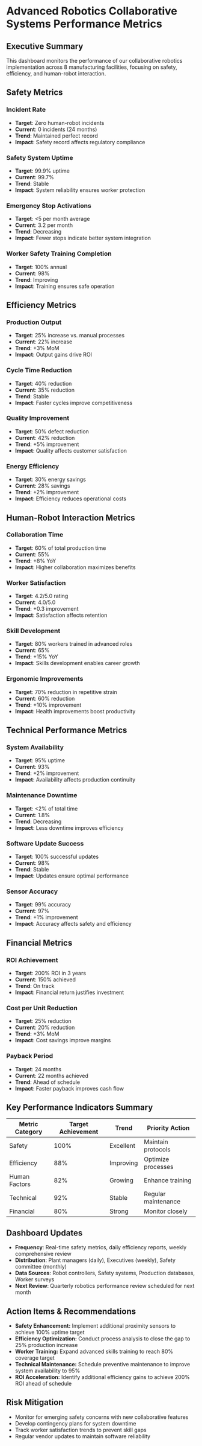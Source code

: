# Advanced Robotics Collaborative Systems Performance Metrics

## Executive Summary
This dashboard monitors the performance of our collaborative robotics implementation across 8 manufacturing facilities, focusing on safety, efficiency, and human-robot interaction.

## Safety Metrics

### Incident Rate
- **Target**: Zero human-robot incidents
- **Current**: 0 incidents (24 months)
- **Trend**: Maintained perfect record
- **Impact**: Safety record affects regulatory compliance

### Safety System Uptime
- **Target**: 99.9% uptime
- **Current**: 99.7%
- **Trend**: Stable
- **Impact**: System reliability ensures worker protection

### Emergency Stop Activations
- **Target**: <5 per month average
- **Current**: 3.2 per month
- **Trend**: Decreasing
- **Impact**: Fewer stops indicate better system integration

### Worker Safety Training Completion
- **Target**: 100% annual
- **Current**: 98%
- **Trend**: Improving
- **Impact**: Training ensures safe operation

## Efficiency Metrics

### Production Output
- **Target**: 25% increase vs. manual processes
- **Current**: 22% increase
- **Trend**: +3% MoM
- **Impact**: Output gains drive ROI

### Cycle Time Reduction
- **Target**: 40% reduction
- **Current**: 35% reduction
- **Trend**: Stable
- **Impact**: Faster cycles improve competitiveness

### Quality Improvement
- **Target**: 50% defect reduction
- **Current**: 42% reduction
- **Trend**: +5% improvement
- **Impact**: Quality affects customer satisfaction

### Energy Efficiency
- **Target**: 30% energy savings
- **Current**: 28% savings
- **Trend**: +2% improvement
- **Impact**: Efficiency reduces operational costs

## Human-Robot Interaction Metrics

### Collaboration Time
- **Target**: 60% of total production time
- **Current**: 55%
- **Trend**: +8% YoY
- **Impact**: Higher collaboration maximizes benefits

### Worker Satisfaction
- **Target**: 4.2/5.0 rating
- **Current**: 4.0/5.0
- **Trend**: +0.3 improvement
- **Impact**: Satisfaction affects retention

### Skill Development
- **Target**: 80% workers trained in advanced roles
- **Current**: 65%
- **Trend**: +15% YoY
- **Impact**: Skills development enables career growth

### Ergonomic Improvements
- **Target**: 70% reduction in repetitive strain
- **Current**: 60% reduction
- **Trend**: +10% improvement
- **Impact**: Health improvements boost productivity

## Technical Performance Metrics

### System Availability
- **Target**: 95% uptime
- **Current**: 93%
- **Trend**: +2% improvement
- **Impact**: Availability affects production continuity

### Maintenance Downtime
- **Target**: <2% of total time
- **Current**: 1.8%
- **Trend**: Decreasing
- **Impact**: Less downtime improves efficiency

### Software Update Success
- **Target**: 100% successful updates
- **Current**: 98%
- **Trend**: Stable
- **Impact**: Updates ensure optimal performance

### Sensor Accuracy
- **Target**: 99% accuracy
- **Current**: 97%
- **Trend**: +1% improvement
- **Impact**: Accuracy affects safety and efficiency

## Financial Metrics

### ROI Achievement
- **Target**: 200% ROI in 3 years
- **Current**: 150% achieved
- **Trend**: On track
- **Impact**: Financial return justifies investment

### Cost per Unit Reduction
- **Target**: 25% reduction
- **Current**: 20% reduction
- **Trend**: +3% MoM
- **Impact**: Cost savings improve margins

### Payback Period
- **Target**: 24 months
- **Current**: 22 months achieved
- **Trend**: Ahead of schedule
- **Impact**: Faster payback improves cash flow

## Key Performance Indicators Summary

| Metric Category | Target Achievement | Trend | Priority Action |
|-----------------|-------------------|-------|----------------|
| Safety | 100% | Excellent | Maintain protocols |
| Efficiency | 88% | Improving | Optimize processes |
| Human Factors | 82% | Growing | Enhance training |
| Technical | 92% | Stable | Regular maintenance |
| Financial | 80% | Strong | Monitor closely |

## Dashboard Updates
- **Frequency**: Real-time safety metrics, daily efficiency reports, weekly comprehensive review
- **Distribution**: Plant managers (daily), Executives (weekly), Safety committee (monthly)
- **Data Sources**: Robot controllers, Safety systems, Production databases, Worker surveys
- **Next Review**: Quarterly robotics performance review scheduled for next month

## Action Items & Recommendations
- **Safety Enhancement:** Implement additional proximity sensors to achieve 100% uptime target
- **Efficiency Optimization:** Conduct process analysis to close the gap to 25% production increase
- **Worker Training:** Expand advanced skills training to reach 80% coverage target
- **Technical Maintenance:** Schedule preventive maintenance to improve system availability to 95%
- **ROI Acceleration:** Identify additional efficiency gains to achieve 200% ROI ahead of schedule

## Risk Mitigation
- Monitor for emerging safety concerns with new collaborative features
- Develop contingency plans for system downtime
- Track worker satisfaction trends to prevent skill gaps
- Regular vendor updates to maintain software reliability
